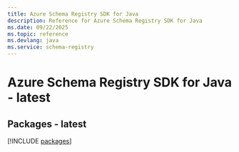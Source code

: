 ```yaml
---
title: Azure Schema Registry SDK for Java
description: Reference for Azure Schema Registry SDK for Java
ms.date: 09/22/2025
ms.topic: reference
ms.devlang: java
ms.service: schema-registry
---
```

# Azure Schema Registry SDK for Java - latest
## Packages - latest
[!INCLUDE [packages](schema-registry-index.md)]